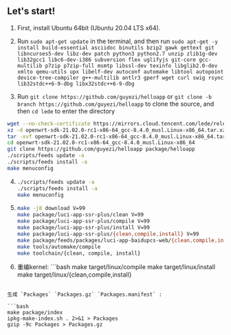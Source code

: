 Let's start!
---
1. First, install Ubuntu 64bit (Ubuntu 20.04 LTS x64).

2. Run `sudo apt-get update` in the terminal, and then run
    `
    sudo apt-get -y install build-essential asciidoc binutils bzip2 gawk gettext git libncurses5-dev libz-dev patch python3 python2.7 unzip zlib1g-dev lib32gcc1 libc6-dev-i386 subversion flex uglifyjs git-core gcc-multilib p7zip p7zip-full msmtp libssl-dev texinfo libglib2.0-dev xmlto qemu-utils upx libelf-dev autoconf automake libtool autopoint device-tree-compiler g++-multilib antlr3 gperf wget curl swig rsync lib32stdc++6-9-dbg libx32stdc++6-9-dbg
    `

3. Run `git clone https://github.com/guyezi/helloapp` or `git clone -b branch https://github.com/guyezi/helloapp` to clone the source, and then `cd lede` to enter the directory

```bash
wget --no-check-certificate https://mirrors.cloud.tencent.com/lede/releases/21.02.0-rc1/targets/x86/64/openwrt-sdk-21.02.0-rc1-x86-64_gcc-8.4.0_musl.Linux-x86_64.tar.xz
xz -d openwrt-sdk-21.02.0-rc1-x86-64_gcc-8.4.0_musl.Linux-x86_64.tar.xz
tar -xvf openwrt-sdk-21.02.0-rc1-x86-64_gcc-8.4.0_musl.Linux-x86_64.tar
cd openwrt-sdk-21.02.0-rc1-x86-64_gcc-8.4.0_musl.Linux-x86_64
git clone https://github.com/guyezi/helloapp package/helloapp
./scripts/feeds update -a
./scripts/feeds install -a
make menuconfig
```

4. ```bash
   ./scripts/feeds update -a
   ./scripts/feeds install -a
   make menuconfig
   ```

5. ```bash
   make -j8 download V=99
   make package/luci-app-ssr-plus/clean V=99
   make package/luci-app-ssr-plus/compile V=99
   make package/luci-app-ssr-plus/install V=99
   make package/luci-app-ssr-plus/{clean,compile,install} V=99
   make package/feeds/packages/luci-app-baidupcs-web/{clean,compile,install} V=99
   make tools/automake/compile
   make toolchain/{clean, compile, install}
   ```

6. 重编kernel: ```bash
make target/linux/compile
make target/linux/install
make target/linux/{clean,compile,install}
```

生成 `Packages` `Packages.gz` `Packages.manifest` :

```bash
make package/index
ipkg-make-index.sh . 2>&1 > Packages
gzip -9c Packages > Packages.gz 
```


